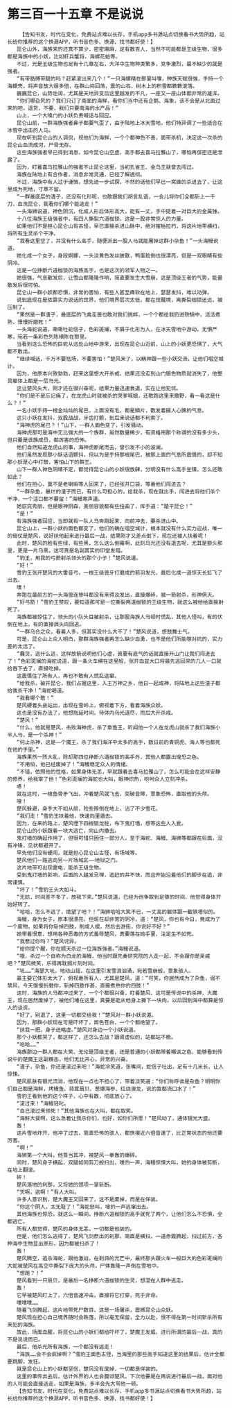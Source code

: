 # 第三百一十五章 不是说说
        【告知书友，时代在变化，免费站点难以长存，手机app多书源站点切换看书大势所趋，站长给你推荐的这个换源APP，听书音色多、换源、找书都好使！】
       昆仑山外，海族来的还真不算少，密密麻麻，足有数百人，当然不可能都是王级生物，很多都是海族中的小妖，比如虾兵蟹将，海螺花蛤等。
       不过，光是王级生物也足有十几尊左右，大洋中生物种类繁多，竞争激烈，最不缺少的就是强者。
       “有带胳膊带腿的吗？赶紧滚出来几个！”一只海螺精在那里叫嚷，种族天赋很强，手持一个海螺壳，将声音放大很多倍，在群山间回荡，震的山石、树木上的积雪都簌簌滚落。
       巍巍昆仑，山势壮阔，尤其是天地异变后这里越发的不凡，一座又一座山体都非常的雄浑。
       “你们哪旮旯的？我们只订了南面的海鲜，看你们当中还有企鹅、海象，该不会是从北面过来的吧，退货，不要，我们只要南海的水产品！”
       山上，一个大嗓门的小妖负责喊话与回应。
       昆仑山前，一群海族强者鼻子都要气歪了，由于陆地上冰天雪地，他们特异调了一些适合在冰雪中出击的人马。
       现在听到昆仑山的人调侃，视他们为海鲜，一个个都神色不善，面带杀机，决定这一次杀的昆仑山血流成河，尸骨无存。
       这些海族强者早已得到消息，如今昆仑山空虚，高手都去喜马拉雅山了，哪怕再保密还是泄露了。
       因为，盯着喜马拉雅山的强者不止昆仑这里，当初孔雀王、金乌王就曾去闯过。
       海族在陆地上有合作者，消息非常灵通，已经了解透彻。
       不过，海族中有人过于谨慎，想先进一步试探，不然的话他们早已一窝蜂的杀进去了，让这里成为死地，寸草不留。
       “一群最底层的渣子，还没有化形呢，也敢跟我们胡言乱语，一会儿将你们全都斩上一千刀，血洗昆仑，我看你们哪个能逃走！”
       一头海狮说道，神色阴沉，化成人形后体形高大，能有一丈，手中提着一对巨大的金属锤。
       十八位海族王级强者中，有四人撕裂六道枷锁，这是一股非常惊人的力量。
       如果他们不是担心昆仑山有古怪，早已直接杀进山脉中，绝对摧枯拉朽，将这片地带横扫，将所有生灵杀个干净。
       “我看这里空了，并没有什么高手，随便派出一股人马就能屠掉这群小杂鱼！”一头海鳗说道。
       她化成一个女子，身段婀娜，一头淡黄色发丝披散，鸭蛋脸倒也很漂亮，但是一双眼睛有些阴冷。
       这是一位挣断六道枷锁的海族高手，也是这次的领军人物之一。
       她很强，气息散发后，让雪山都隆隆作响，简直要发生大雪崩，这是顶级王者的气势，能量散发后很可怕。
       昆仑山一群小妖都恐惧，非常的害怕，有些人甚至瘫软在地上，瑟瑟发抖，难以动弹。
       说到底现在是依靠实力说话的世界，他们境界层次太低，都在觉醒境，离撕裂枷锁还远，被压制了。
       “果然是一群渣子，最底层的飞禽走兽也敢对我们挑衅，一个个都给我扔进铁锅中，活活煮熟，慢慢折磨死！”
       一头海蛇说道，嘶嘶吐蛇信子，色彩斑斓，不屑于化形为人，在冰天雪地中游动，无惧严寒，宛若一条彩色列陈横陈在那里。
       当看到这么恐怖的巨蛇从远处山地中游来，出现在昆仑山近前，山上的小妖更恐惧了，大气都不敢出。
       “继续喊话，千万不要怯场，不要害怕！”楚风来了，以精神跟一些小妖交流，让他们唱空城计。
       因为，他原本兴致勃勃，赶来这里想大开杀戒，结果还没走到山门银色物质就消失了，他整具躯体上都是一层乌光。
       这让楚风头大，刚才还在很兴奋呢，结果力量迅速衰退，实在让他犯怵。
       “你们是不是忘记痛了，在龙虎山时就被杀的哭爹喊娘，还敢跑这里来撒野，看一看这是什么？！”
       一名小妖手持一根金灿灿的尾巴，上面没有毛，都是鳞片，散发着摄人心脾的气息。
       这只小妖在发抖，双股战战，牙齿打颤，到后来说话都不利索了。
       “海神虎的尾巴？！”山下，一群人面色变了，引发骚动。
       海神虎那可是海中无比强大的一个族群，虽然数量稀少，有资格用那个称谓的没有多少头，但只要是该族成员，都厉害的恐怖。
       他们自然知道龙虎山的事，海神虎断尾而去，曾引发不小的波澜。
       他们虽然发现那小妖话语颤抖，但以为是手持那根尾巴，被那上面的气息所震慑的，却不知那小妖是心中打鼓，害怕山下的群王。
       山下一群人神色阴晴不定，都觉得昆仑山的小妖很放肆，分明没有什么高手坐镇，怎么还敢如此？
       他们在担心，莫不是老喇嘛等人回来了，已经张开口袋，等着他们闯进去？
       “一群杂鱼，最烂的渣子而已，有什么可担心的，给我杀，现在就出手，闯进去将他们杀个干净，一个活口都不要留！”海鳗寒声道。
       她窈窕秀丽，但是眼神阴森，美丽容貌都有些扭曲了，挥手道：“踏平昆仑！”
       “是！”
       有海族强者回应，当即就有一队人马奔跑起来，向前冲去，要杀进山中。
       昆仑山上，一群小妖的面色都变了，他们的确在唱空城计，根本就没有什么实力迎战，唯一的倚仗是楚风，说好扶他起来进行最后一战，结果刚才又差点倒下，现在还被人扶着呢！
       此时，楚风的脸有些绿，有些黑，怎么这么倒霉啊，此刻乌光还没有退去呢，尤其是额头那里，更是一片乌黑，这可真是名副其实的印堂发暗。
       “豹王，用我的弓箭射杀领头的那个小子！”楚风说道。
       “好！”
       雪豹王张开楚风的大雷音弓，一根王级兽牙打磨成的箭羽发光，最后化成一道惊天长虹飞了出去。
       噗！
       奔跑在最前方的一头海兽连惨叫都没有来得及发出，直接爆碎，被一箭射杀，形神俱灭。
       “好弓箭！”雪豹王赞叹，要知道那可是一位撕裂两道枷锁的王级生物，就这么被他给直接射死了。
       海族都被惊住了，领头的小队头目被射杀，让那股海族人马顿时慌乱，其他人怪叫，有的伏倒在地上，有的直接调头向回逃。
       “一群乌合之众，看着人多，但其实没什么大不了！”楚风说道，想鼓舞士气。
       可是，昆仑山上众人明白，那群海族强者再怎么缺少血勇，也不是他们所能够对抗的，实力差的太远了。
       “蠢货，逃什么逃，这样放箭说明他们心虚，真要有底气的话就直接开山门让我们闯进去了！”色彩斑斓的海蛇说道，跟一条火车横在这里般，张开血盆大口将最先逃回来的几人一口就给吞下去了，直接吃掉。
       这震慑住了所有人，再也不敢有人慌乱逃窜。
       “给我杀，破开昆仑，我们占据这里，入主万神之乡，他日一起成神，将陆地上这些渣子都给我杀干净！”海蛇喝道。
       “我看哪个敢！”
       楚风硬着头皮站出，出现在雪岭上，俯视着下方，看着海族众妖。
       这也是没有办法了，他想拖延时间，待体内乌光退尽，而后大开杀戒。
       “楚风！”
       “什么，他就是楚风，击败海神虎，杀了章鱼王，听闻他一个人在龙虎山就杀了我们海族小半人马，是一个杀神！”
       “何止杀神，这是一个魔王，杀了我们海洋中太多的高手，数日前的青铜虎、海人等也都死在他的手里。”
       海族果然一阵大乱，除却那四位挣断六道枷锁的高手外，其他人都露出惶恐之色。
       “不用怕，他已经废掉了！”海鳗稳定众人的情绪。
       “不错，依照他的性格，如果身体无恙，早就跟着去喜马拉雅山了，怎么可能会在这样安静的修养，给我宰了他！”色彩斑斓的海蛇也大叫，眼神炽热，吩咐众人立刻冲杀。
       哧！
       就在这时，一根鱼骨矛飞出，冲着楚风就飞去，突破音障，景象恐怖，直取他的头颅。
       嗖！
       楚风躲避，身手大不如从前，险些摔倒在地上，沾了不少雪花。
       “我们走！”雪豹王扶着他，快速向里遁去。
       因为，在来的路上，楚风埋下四根锁龙桩，布下鬼打墙，想等这些人入瓮。
       昆仑山的小妖跟着一块大逃亡，向山内撤去。
       鬼打墙的确起作用了，但很可惜只困住一部分人，至于海蛇、海鳗、海狮等都跟在后面，没有冲锋，见状都避开了。
       早先他们没有硬闯，就是担心昆仑山古怪，有场域等。
       楚风他们一路逃向另一片场域区——地狱之门。
       这片地带可出现雷电，能杀王级生物。
       受到鬼打墙的影响，后面的人越发忌惮，追赶的并不快，而且开始沿着他们的脚步在追，非常谨慎。
       “坏了！”雪豹王头大如斗。
       “无妨，时间差不多了，放我下来。”楚风说道，已经为他争取到足够的时间，他觉得身体开始好转了。
       “哈哈，怎么不逃了，绝望了吧？！”海狮哈哈大笑不已，一丈高的躯体跟一截铁塔似的。
       海鳗，身为女子，原本很漂亮，但现在却非常的阴冷，道：“楚风，你也有今日，竟成为了一个废物，如果将你斩掉四肢，削成人棍，然后去游街，你说好不好？”
       她带着恨意，想用各种恶毒的方式羞辱楚风，真要落在她手里，注定生不如死。
       “我惹过你吗？”楚风诧异。
       “给你提个醒，你在顺天杀过一位海族强者。”海鳗说道。
       “哦，杀过一个自称为白龙的海鳗，他当时跟先秦研究院的人走一起，不会跟你是亲戚吧？”楚风微笑，乐得再耽搁片刻时间。
       “吼……”海瑟大吼，地动山摇，在这里引发雪浪汹涌，宛若雪崩般，景象骇人。
       最主要它体形太大了，俯视着所有人，尤其是楚风，道：“可笑，你居然成为了杂鱼，弱不禁风，今天慢慢折磨你，斩掉四肢作甚，直接煮熟你的四肢！”
       这时，海族的人马都冲过来了，一个个都很兴奋，盯着楚风，这可是传说中的杀神，大魔王，现在居然废掉了，被他们堵在这里，真要是能从他身上撕下一块肉，以后回到海中都算是惊人的谈资。
       “好了，别退了，这里一切都交给我！”楚风对一群小妖说道。
       因为，那群小妖现在可是吓坏了，面色苍白，一个个都绝望了。
       “扶我一把，身子还略虚。”楚风对身边一个小妖说道。
       那个小妖都哭了，都这样了，还怎么去战？跟肾虚似的，站都站不稳。
       “哈哈……”
       海族那边一群人都在大笑，无论是顶级王者，还是普通的小妖都带着嘲讽之色，能够看到传说中的楚魔王这副糗态，他们无比开心，异常的兴奋。
       “渣子，杂鱼，你还是滚过来吧！”海蛇冷笑道，张嘴间，蛇信子吐出，足有十几米长，让人惊悚。
       楚风肌肤有银光流淌，他现在一点也不担心了，带着淡笑道：“你们称呼谁是杂鱼？明明你们自己都是海鲜，烤鳗鱼、蒜茸扇贝、葱爆海参、红烧澳龙，说的我都流口水了！”
       雪豹王看到他的这个样子，心中有数，彻底放心了。
       “滚过来！”海鳗轻叱。
       “自己滚过来领死！”其他海族也在大叫，都在取笑。
       “海鲜大餐啊，这么急着让我杀你们，也好，如你们所愿！”楚风动了，通体银光大盛。
       轰！
       这片雪地炸开，他冲了过去，简直恐怖的骇人，都快接近六倍音速了，比正常状态的他还要厉害。
       “啊！”
       海狮第一个大叫，他首当其冲，被楚风一拳轰的爆碎。
       同时，楚风身子横起，双腿如同剪刀般扫出，噗的一声，海鳗惊悚大叫，她的身体被剪断，在地上翻滚。
       砰！
       楚风落地的刹那，又将她的颈项一掌斩断。
       “天啊，逃啊！”有人大叫。
       许多人意识到，楚大魔王又回来了，这不是废掉，而是在佯装。
       “你这个阴人，太无耻了！”海蛇怒叫，嗖的一声逃窜出去。
       其他海族也惊恐，就这么一瞬间，挣断六道枷锁的高手就死了两个，让他们怎么不恐惧，全都逃亡。
       所有人都觉得，楚风的身体无恙，一切都是他装的。
       但是，他们怎么逃得了，楚风飞剑祭出的刹那，简直是横扫，一道赤霞腾起，扫过前方，各种海中生物显出原形，因为都被扫杀了！
       轰！
       楚风腾空，追杀海蛇，跟他激战，在刺目的光芒中，最终那头跟火车一般巨大的色彩斑斓的大蛇被楚风在高空中撕裂下庞大的头颅，尸体轰隆一声倒在雪地中。
       “想跑？！”
       楚风看到一只扇贝，是最后一名挣断六道枷锁的生灵，想混在人群中逃走。
       轰！
       它早被楚风盯上了，六倍音速冲击，直接将它打穿，死于非命。
       噗噗噗……
       随着飞剑腾起，这片地带死尸数百，这是一场屠杀，震撼昆仑山众妖。
       楚风现在担心自己境界随时会跌落，所以毫无保留，全力以赴，恨不得在第一时间斩杀所有来犯的海族。
       故此，场面血腥，将昆仑山的小妖们都给吓坏了，楚魔王发威，进行所谓的最后一战，真的不是说说而已。
       最后，他杀光所有海族，一个都没有逃走！
       “海族……会不会疯掉啊？”雪豹王面色古怪，当海里的那些高手知道这里的结果后，估计全都要跳脚，发狂。
       就是昆仑山上的小妖都坚信，楚风没有废掉，一切都是佯装的。
       这里的事传出去后，估计外界的人也会腹诽楚风，下次他要是在再说进行最后一战，面对他的人可能会直接逃走，如果是海族，多半会先大骂他一顿。
       【告知书友，时代在变化，免费站点难以长存，手机app多书源站点切换看书大势所趋，站长给你推荐的这个换源APP，听书音色多、换源、找书都好使！】